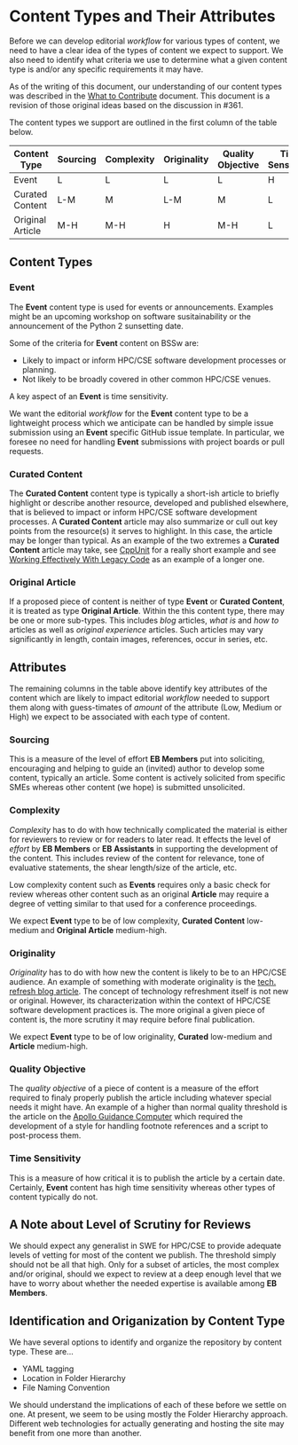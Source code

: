# Content Types and Their Attributes

Before we can develop editorial *workflow* for various types of content, we need to
have a clear idea of the types of content we expect to support. We also need to
identify what criteria we use to determine what a given content type is and/or any
specific requirements it may have.

As of the writing of this document, our understanding of our content types was
described in the
[What to Contribute](https://github.com/betterscientificsoftware/betterscientificsoftware.github.io/blob/91648f8f992639ad8a9f5467e00cf6dc1bec21a7/WhatToContribute.md) document. This document is a revision of those
original ideas based on the discussion in #361.

The content types we support are outlined in the first column of the table below.

| Content Type     | Sourcing|Complexity|Originality|Quality Objective|Time Sensitivity|
|------------------|---------|----------|-----------|-----------------|----------------|
| Event            |  L      | L        | L         | L               | H              |
| Curated Content  |  L-M    | M        | L-M       | M               | L              |
| Original Article |  M-H    | M-H      | H         | M-H             | L              |

## Content Types

### Event

The **Event** content type is used for events or announcements. Examples might
be an upcoming workshop on software susitainability or the announcement of the
Python 2 sunsetting date.

Some of the criteria for **Event** content on BSSw are:

* Likely to impact or inform HPC/CSE software development processes or planning.
* Not likely to be broadly covered in other common HPC/CSE venues.

A key aspect of an **Event** is time sensitivity.

We want the editorial *workflow* for the **Event** content type to be a lightweight
process which we anticipate can be handled by simple issue submission using an
**Event** specific GitHub issue template. In particular, we foresee no need for
handling **Event** submissions with project boards or pull requests.

### Curated Content

The **Curated Content** content type is typically a short-ish article to briefly
highlight or describe another resource, developed and published elsewhere,
that is believed to impact or inform HPC/CSE software development processes.
A **Curated Content** article may also summarize or cull out key points from the
resource(s) it serves to highlight. In this case, the article may be longer
than typical. As an example of the two extremes a **Curated Content** article may
take, see [CppUnit](../CuratedContent/CppUnit.md) for a really short example
and see
[Working Effectively With Legacy Code](../CuratedContent/WorkingEffectivelyWithLegacyCode.md)
as an example of a longer one.

### Original Article

If a proposed piece of content is neither of type **Event** or **Curated Content**, it is
treated as type **Original Article**. Within the this content type, there may be one or
more sub-types. This includes *blog* articles, *what is* and *how to* articles
as well as *original experience* articles. Such articles may vary significantly
in length, contain images, references, occur in series, etc. 

## Attributes
The remaining columns in the table above identify key attributes of the content
which are likely to impact editorial *workflow* needed to support them along with
guess-timates of *amount* of the attribute (Low, Medium or High) we expect to be
associated with each type of content.

### Sourcing
This is a measure of the level of effort **EB Members** put into soliciting,
encouraging and helping to guide an (invited) author to develop some content,
typically an article. Some content is actively solicited from specific SMEs
whereas other content (we hope) is submitted unsolicited.

### Complexity
*Complexity* has to do with how technically complicated the material is either
for reviewers to review or for readers to later read. It effects the level of
*effort* by **EB Members** or **EB Assistants** in supporting the development
of the content. This includes review of the content for relevance, tone of
evaluative statements, the shear length/size of the article, etc.

Low complexity content such as **Events** requires only a basic check
for review whereas other content such as an original **Article** may require a
degree of vetting similar to that used for a conference proceedings.

We expect **Event** type to be of low complexity, **Curated Content** low-medium and
**Original Article** medium-high.

### Originality
*Originality* has to do with how new the content is likely to be to an HPC/CSE
audience. An example of something with moderate originality is the
[tech. refresh blog article](../Articles/Blog/ContinuousTechnologyRefreshment.md).
The concept of technology refreshment itself is not new or original. However, its
characterization within the context of HPC/CSE software development practices is.
The more original a given piece of content is, the more scrutiny it may require
before final publication.

We expect **Event** type to be of low originality, **Curated** low-medium and
**Article** medium-high.

### Quality Objective
The *quality objective* of a piece of content is a measure of the effort required
to finaly properly publish the article including whatever special needs it might
have. An example of a higher than normal quality threshold is the article on the
[Apollo Guidance Computer](../Articles/Blog/ApolloGuidanceComputerPart1.md) which
required the development of a style for handling footnote references and a script
to post-process them.

### Time Sensitivity
This is a measure of how critical it is to publish the article by a certain
date. Certainly, **Event** content has high time sensitivity whereas other
types of content typically do not.

## A Note about Level of Scrutiny for Reviews
We should expect any generalist in SWE for HPC/CSE to provide adequate levels of
vetting for most of the content we publish. The threshold simply should not be all
that high. Only for a subset of articles, the most complex and/or original, should
we expect to review at a deep enough level that we have to worry about whether the
needed expertise is available among **EB Members**.

## Identification and Origanization by Content Type

We have several options to identify and organize the repository by
content type. These are...

- YAML tagging
- Location in Folder Hierarchy
- File Naming Convention

We should understand the implications of each of these before we settle
on one. At present, we seem to be using mostly the Folder Hierarchy
approach. Different web technologies for actually generating and hosting
the site may benefit from one more than another.
